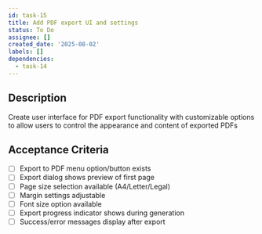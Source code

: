```yaml
---
id: task-15
title: Add PDF export UI and settings
status: To Do
assignee: []
created_date: '2025-08-02'
labels: []
dependencies:
  - task-14
---
```


## Description

Create user interface for PDF export functionality with customizable options to allow users to control the appearance and content of exported PDFs

## Acceptance Criteria

- [ ] Export to PDF menu option/button exists
- [ ] Export dialog shows preview of first page
- [ ] Page size selection available (A4/Letter/Legal)
- [ ] Margin settings adjustable
- [ ] Font size option available
- [ ] Export progress indicator shows during generation
- [ ] Success/error messages display after export
